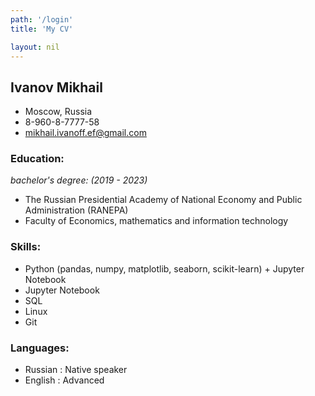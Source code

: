 ```yaml
---
path: '/login'
title: 'My CV'

layout: nil
---
```

## Ivanov Mikhail


* Moscow, Russia 
* 8-960-8-7777-58 
* mikhail.ivanoff.ef@gmail.com


### Education:
_bachelor's degree: (2019 - 2023)_
* The Russian Presidential Academy of National Economy and Public Administration (RANEPA)
* Faculty of Economics, mathematics and information technology 

### Skills:
* Python (pandas, numpy, matplotlib, seaborn, scikit-learn) + Jupyter Notebook
* Jupyter Notebook
* SQL
* Linux 
* Git

### Languages:
* Russian : Native speaker
* English : Advanced


